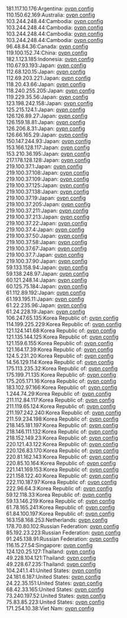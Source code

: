 181.117.10.176:Argentina: [ovpn config](vpn/181_117_10_176.ovpn)  
110.150.62.169:Australia: [ovpn config](vpn/110_150_62_169.ovpn)  
103.244.248.44:Cambodia: [ovpn config](vpn/103_244_248_44.ovpn)  
103.244.248.44:Cambodia: [ovpn config](vpn/103_244_248_44.ovpn)  
103.244.248.44:Cambodia: [ovpn config](vpn/103_244_248_44.ovpn)  
103.244.248.44:Cambodia: [ovpn config](vpn/103_244_248_44.ovpn)  
96.48.84.36:Canada: [ovpn config](vpn/96_48_84_36.ovpn)  
119.100.152.74:China: [ovpn config](vpn/119_100_152_74.ovpn)  
182.1.123.185:Indonesia: [ovpn config](vpn/182_1_123_185.ovpn)  
110.67.93.193:Japan: [ovpn config](vpn/110_67_93_193.ovpn)  
112.68.120.15:Japan: [ovpn config](vpn/112_68_120_15.ovpn)  
112.69.203.221:Japan: [ovpn config](vpn/112_69_203_221.ovpn)  
118.20.43.66:Japan: [ovpn config](vpn/118_20_43_66.ovpn)  
118.240.255.205:Japan: [ovpn config](vpn/118_240_255_205.ovpn)  
119.229.35.56:Japan: [ovpn config](vpn/119_229_35_56.ovpn)  
123.198.242.158:Japan: [ovpn config](vpn/123_198_242_158.ovpn)  
125.215.124.1:Japan: [ovpn config](vpn/125_215_124_1.ovpn)  
126.126.89.27:Japan: [ovpn config](vpn/126_126_89_27.ovpn)  
126.159.18.81:Japan: [ovpn config](vpn/126_159_18_81.ovpn)  
126.206.8.31:Japan: [ovpn config](vpn/126_206_8_31.ovpn)  
126.66.165.29:Japan: [ovpn config](vpn/126_66_165_29.ovpn)  
150.147.244.93:Japan: [ovpn config](vpn/150_147_244_93.ovpn)  
153.166.128.117:Japan: [ovpn config](vpn/153_166_128_117.ovpn)  
153.210.36.195:Japan: [ovpn config](vpn/153_210_36_195.ovpn)  
217.178.128.128:Japan: [ovpn config](vpn/217_178_128_128.ovpn)  
219.100.37.1:Japan: [ovpn config](vpn/219_100_37_1.ovpn)  
219.100.37.108:Japan: [ovpn config](vpn/219_100_37_108.ovpn)  
219.100.37.109:Japan: [ovpn config](vpn/219_100_37_109.ovpn)  
219.100.37.125:Japan: [ovpn config](vpn/219_100_37_125.ovpn)  
219.100.37.138:Japan: [ovpn config](vpn/219_100_37_138.ovpn)  
219.100.37.19:Japan: [ovpn config](vpn/219_100_37_19.ovpn)  
219.100.37.205:Japan: [ovpn config](vpn/219_100_37_205.ovpn)  
219.100.37.211:Japan: [ovpn config](vpn/219_100_37_211.ovpn)  
219.100.37.213:Japan: [ovpn config](vpn/219_100_37_213.ovpn)  
219.100.37.22:Japan: [ovpn config](vpn/219_100_37_22.ovpn)  
219.100.37.4:Japan: [ovpn config](vpn/219_100_37_4.ovpn)  
219.100.37.50:Japan: [ovpn config](vpn/219_100_37_50.ovpn)  
219.100.37.58:Japan: [ovpn config](vpn/219_100_37_58.ovpn)  
219.100.37.67:Japan: [ovpn config](vpn/219_100_37_67.ovpn)  
219.100.37.7:Japan: [ovpn config](vpn/219_100_37_7.ovpn)  
219.100.37.90:Japan: [ovpn config](vpn/219_100_37_90.ovpn)  
59.133.158.94:Japan: [ovpn config](vpn/59_133_158_94.ovpn)  
59.138.248.97:Japan: [ovpn config](vpn/59_138_248_97.ovpn)  
60.121.248.14:Japan: [ovpn config](vpn/60_121_248_14.ovpn)  
60.125.75.184:Japan: [ovpn config](vpn/60_125_75_184.ovpn)  
61.112.89.192:Japan: [ovpn config](vpn/61_112_89_192.ovpn)  
61.193.195.11:Japan: [ovpn config](vpn/61_193_195_11.ovpn)  
61.22.235.96:Japan: [ovpn config](vpn/61_22_235_96.ovpn)  
61.24.228.19:Japan: [ovpn config](vpn/61_24_228_19.ovpn)  
106.247.65.135:Korea Republic of: [ovpn config](vpn/106_247_65_135.ovpn)  
114.199.225.229:Korea Republic of: [ovpn config](vpn/114_199_225_229.ovpn)  
121.124.141.68:Korea Republic of: [ovpn config](vpn/121_124_141_68.ovpn)  
121.135.144.125:Korea Republic of: [ovpn config](vpn/121_135_144_125.ovpn)  
121.159.6.155:Korea Republic of: [ovpn config](vpn/121_159_6_155.ovpn)  
121.164.17.39:Korea Republic of: [ovpn config](vpn/121_164_17_39.ovpn)  
124.5.231.20:Korea Republic of: [ovpn config](vpn/124_5_231_20.ovpn)  
14.56.129.114:Korea Republic of: [ovpn config](vpn/14_56_129_114.ovpn)  
175.113.235.32:Korea Republic of: [ovpn config](vpn/175_113_235_32.ovpn)  
175.199.71.135:Korea Republic of: [ovpn config](vpn/175_199_71_135.ovpn)  
175.205.171.16:Korea Republic of: [ovpn config](vpn/175_205_171_16.ovpn)  
183.102.97.166:Korea Republic of: [ovpn config](vpn/183_102_97_166.ovpn)  
1.244.74.29:Korea Republic of: [ovpn config](vpn/1_244_74_29.ovpn)  
211.112.84.117:Korea Republic of: [ovpn config](vpn/211_112_84_117.ovpn)  
211.119.65.124:Korea Republic of: [ovpn config](vpn/211_119_65_124.ovpn)  
211.197.242.240:Korea Republic of: [ovpn config](vpn/211_197_242_240.ovpn)  
211.59.234.198:Korea Republic of: [ovpn config](vpn/211_59_234_198.ovpn)  
218.145.181.197:Korea Republic of: [ovpn config](vpn/218_145_181_197.ovpn)  
218.146.111.132:Korea Republic of: [ovpn config](vpn/218_146_111_132.ovpn)  
218.152.149.23:Korea Republic of: [ovpn config](vpn/218_152_149_23.ovpn)  
220.121.43.122:Korea Republic of: [ovpn config](vpn/220_121_43_122.ovpn)  
220.126.83.170:Korea Republic of: [ovpn config](vpn/220_126_83_170.ovpn)  
220.81.162.143:Korea Republic of: [ovpn config](vpn/220_81_162_143.ovpn)  
220.85.10.164:Korea Republic of: [ovpn config](vpn/220_85_10_164.ovpn)  
221.141.169.153:Korea Republic of: [ovpn config](vpn/221_141_169_153.ovpn)  
221.158.122.40:Korea Republic of: [ovpn config](vpn/221_158_122_40.ovpn)  
222.110.187.97:Korea Republic of: [ovpn config](vpn/222_110_187_97.ovpn)  
222.96.64.3:Korea Republic of: [ovpn config](vpn/222_96_64_3.ovpn)  
59.12.118.33:Korea Republic of: [ovpn config](vpn/59_12_118_33.ovpn)  
59.13.146.219:Korea Republic of: [ovpn config](vpn/59_13_146_219.ovpn)  
61.78.165.241:Korea Republic of: [ovpn config](vpn/61_78_165_241.ovpn)  
61.84.100.197:Korea Republic of: [ovpn config](vpn/61_84_100_197.ovpn)  
163.158.168.253:Netherlands: [ovpn config](vpn/163_158_168_253.ovpn)  
178.70.80.102:Russian Federation: [ovpn config](vpn/178_70_80_102.ovpn)  
85.192.23.223:Russian Federation: [ovpn config](vpn/85_192_23_223.ovpn)  
91.245.138.91:Russian Federation: [ovpn config](vpn/91_245_138_91.ovpn)  
116.15.27.54:Singapore: [ovpn config](vpn/116_15_27_54.ovpn)  
124.120.25.127:Thailand: [ovpn config](vpn/124_120_25_127.ovpn)  
49.228.104.121:Thailand: [ovpn config](vpn/49_228_104_121.ovpn)  
49.228.67.235:Thailand: [ovpn config](vpn/49_228_67_235.ovpn)  
104.241.1.41:United States: [ovpn config](vpn/104_241_1_41.ovpn)  
24.181.6.187:United States: [ovpn config](vpn/24_181_6_187.ovpn)  
24.22.35.151:United States: [ovpn config](vpn/24_22_35_151.ovpn)  
68.42.33.165:United States: [ovpn config](vpn/68_42_33_165.ovpn)  
73.240.197.52:United States: [ovpn config](vpn/73_240_197_52.ovpn)  
75.83.85.223:United States: [ovpn config](vpn/75_83_85_223.ovpn)  
171.254.10.38:Viet Nam: [ovpn config](vpn/171_254_10_38.ovpn)  
